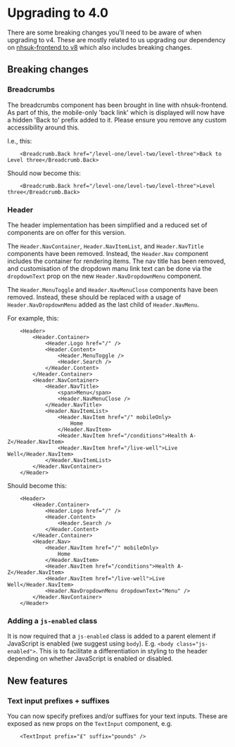 # Upgrading to 4.0

There are some breaking changes you'll need to be aware of when upgrading to v4. These are mostly related to us upgrading our dependency on [nhsuk-frontend to v8](https://github.com/nhsuk/nhsuk-frontend/blob/main/CHANGELOG.md#810---11-january-2024) which also includes breaking changes.

## Breaking changes

### Breadcrumbs

The breadcrumbs component has been brought in line with nhsuk-frontend. As part of this, the mobile-only 'back link' which is displayed will now have a hidden 'Back to' prefix added to it. Please ensure you remove any custom accessibility around this.

I.e., this:

```
    <Breadcrumb.Back href="/level-one/level-two/level-three">Back to Level three</Breadcrumb.Back>
```

Should now become this:

```
    <Breadcrumb.Back href="/level-one/level-two/level-three">Level three</Breadcrumb.Back>
```

### Header

The header implementation has been simplified and a reduced set of components are on offer for this version.

The `Header.NavContainer`, `Header.NavItemList`, and `Header.NavTitle` components have been removed. Instead, the `Header.Nav` component includes the container for rendering items. The nav title has been removed, and customisation of the dropdown manu link text can be done via the `dropdownText` prop on the new `Header.NavDropdownMenu` component.

The `Header.MenuToggle` and `Header.NavMenuClose` components have been removed. Instead, these should be replaced with a usage of `Header.NavDropdownMenu` added as the last child of `Header.NavMenu`.

For example, this:

```
    <Header>
        <Header.Container>
            <Header.Logo href="/" />
            <Header.Content>
                <Header.MenuToggle />
                <Header.Search />
            </Header.Content>
        </Header.Container>
        <Header.NavContainer>
            <Header.NavTitle>
                <span>Menu</span>
                <Header.NavMenuClose />
            </Header.NavTitle>
            <Header.NavItemList>
                <Header.NavItem href="/" mobileOnly>
                    Home
                </Header.NavItem>
                <Header.NavItem href="/conditions">Health A-Z</Header.NavItem>
                <Header.NavItem href="/live-well">Live Well</Header.NavItem>
            </Header.NavItemList>
        </Header.NavContainer>
    </Header>
```

Should become this:

```
    <Header>
        <Header.Container>
            <Header.Logo href="/" />
            <Header.Content>
                <Header.Search />
            </Header.Content>
        </Header.Container>
        <Header.Nav>
            <Header.NavItem href="/" mobileOnly>
                Home
            </Header.NavItem>
            <Header.NavItem href="/conditions">Health A-Z</Header.NavItem>
            <Header.NavItem href="/live-well">Live Well</Header.NavItem>
            <Header.NavDropdownMenu dropdownText="Menu" />
        </Header.NavContainer>
    </Header>
```

### Adding a `js-enabled` class

It is now required that a `js-enabled` class is added to a parent element if JavaScript is enabled (we suggest using `body`). E.g. `<body class="js-enabled">`.
This is to facilitate a differentiation in styling to the header depending on whether JavaScript is enabled or disabled.

## New features

### Text input prefixes + suffixes

You can now specify prefixes and/or suffixes for your text inputs. These are exposed as new props on the `TextInput` component, e.g.

```
    <TextInput prefix="£" suffix="pounds" />
```
